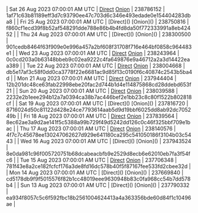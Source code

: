 | Sat 26 Aug 2023 07:00:01 AM UTC | [Direct](https://oshi.at/pNmV) [Onion](http://5ety7tpkim5me6eszuwcje7bmy25pbtrjtue7zkqqgziljwqy3rrikqd.onion/pNmV) | 238786152 | 1af71c63b81189eff3d7c93790ee47c703d6c346e493edade0e154404283dba8 | 
| Fri 25 Aug 2023 07:00:01 AM UTC | [Direct](</body></html>) [Onion](</body></html>) | 238750816 | f860cf1ecd39f8b52af548291dde788e86b4b4fd8da50f772333991a8eb42452 | 
| Thu 24 Aug 2023 07:00:01 AM UTC | [Direct](</body></html>) [Onion](</body></html>) | 238300500 | 901cedb8464f63f909e0e996a457a2bf608f31708f716e464bf0858c964483e1 | 
| Wed 23 Aug 2023 07:00:01 AM UTC | [Direct](https://oshi.at/nQDme) [Onion](http://5ety7tpkim5me6eszuwcje7bmy25pbtrjtue7zkqqgziljwqy3rrikqd.onion/nQDme) | 238243964 | 0c0cd203a0b63148bbeb9c02ea9222c4fa649876e9a46712a2a3d14422eaa389 | 
| Tue 22 Aug 2023 07:00:01 AM UTC | [Direct](https://oshi.at/Bxyn) [Onion](http://5ety7tpkim5me6eszuwcje7bmy25pbtrjtue7zkqqgziljwqy3rrikqd.onion/Bxyn) | 238004668 | db5e17af3c58f0dd0ca3778f22e6681ac9d85f13c0190f6c40874c2543b5ba4d | 
| Mon 21 Aug 2023 07:00:01 AM UTC | [Direct](https://oshi.at/xTwF) [Onion](http://5ety7tpkim5me6eszuwcje7bmy25pbtrjtue7zkqqgziljwqy3rrikqd.onion/xTwF) | 237944404 | 12b201dc48ce63fab22998ebe20fac2d744b1d4e114875868cd28ddebd653f21 | 
| Sun 20 Aug 2023 07:00:01 AM UTC | [Direct](https://oshi.at/dPUz) [Onion](http://5ety7tpkim5me6eszuwcje7bmy25pbtrjtue7zkqqgziljwqy3rrikqd.onion/dPUz) | 238039588 | 2232e2b1eee294b12a7a0394ca38b7ac446bef2e1bb23c8c80f1522b802818cf | 
| Sat 19 Aug 2023 07:00:01 AM UTC | [Direct](</body></html>) [Onion](</body></html>) | 237816720 | 8716024d50c81122d428e24ce7793614aab5d9d19bbf6025dd8ab92dc705249b | 
| Fri 18 Aug 2023 07:00:01 AM UTC | [Direct](https://oshi.at/eXjk) [Onion](http://5ety7tpkim5me6eszuwcje7bmy25pbtrjtue7zkqqgziljwqy3rrikqd.onion/eXjk) | 237839564 | 8ec62ae3a9d2ae141f5c5388a99b729f49d5242dd126c0c46f325bbf709e1bac | 
| Thu 17 Aug 2023 07:00:01 AM UTC | [Direct](https://oshi.at/bPsf) [Onion](http://5ety7tpkim5me6eszuwcje7bmy25pbtrjtue7zkqqgziljwqy3rrikqd.onion/bPsf) | 238140576 | 4f7c7c45678ee130247062627d929e641180ca295c541050186f3104b03c5443 | 
| Wed 16 Aug 2023 07:00:01 AM UTC | [Direct](</body></html>) [Onion](</body></html>) | 237943524 | 8e0da981c96f005720751b68dcabeacbfb9e2529d8ecb6e62010eb7fa3f54fc6 | 
| Tue 15 Aug 2023 07:00:01 AM UTC | [Direct](https://oshi.at/RSok) [Onion](http://5ety7tpkim5me6eszuwcje7bmy25pbtrjtue7zkqqgziljwqy3rrikqd.onion/RSok) | 237706348 | 781f43e8a2ce182fcfcf176a3de8fd16dc578b40f5f87167fee533fd2cbee32d | 
| Mon 14 Aug 2023 07:00:01 AM UTC | [Direct](</body></html>) [Onion](</body></html>) | 237669840 | cd5178db9f9f5015576f82b1cc48019eee9630948b83c0fa968cc54b7dd578b4 | 
| Sun 13 Aug 2023 07:00:01 AM UTC | [Direct](</body></html>) [Onion](</body></html>) | 237790332 | ea934f8057c5c6f592fbc18b2561004624413a4a363356bde60d84f1c10496ae | 

